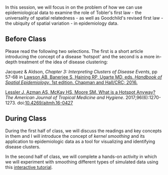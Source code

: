 In this session, we will focus in on the problem of how we can use epidemiological data to examine the role of Tobler's first law - the universality of spatial relatedness - as well as Goodchild's revised first law - the ubiquity of spatial variation - in epidemiology data. 

## Before Class

Please read the following two selections. The first is a short article introducing the concept of a disease 'hotspot' and the second is a more in-depth treatment of the idea of disease clustering:

Jacquez & Aldson, *Chapter 3: Interpreting Clusters of Disease Events*, pp 57-68 in [Lawson AB, Banerjee S, Haining RP, Ugarte MD, eds. _Handbook of Spatial Epidemiology_. 1st edition. Chapman and Hall/CRC; 2016.](https://www.dropbox.com/s/y2fiaf6e08v0412/handbook_of_spatial_epidemiology.pdf?dl=0)

[Lessler J, Azman AS, McKay HS, Moore SM. What is a Hotspot Anyway?](https://www.dropbox.com/s/2c9yz5v1ji8h2wt/lessler_et_al_2017_what_is_a_hotspot_anyway.pdf?dl=0) _The American Journal of Tropical Medicine and Hygiene_. 2017;96(6):1270-1273. doi:[10.4269/ajtmh.16-0427](https://doi.org/10.4269/ajtmh.16-0427)

## During Class

During the first half of class, we will discuss the readings and key concepts in them and I will introduce the concept of *kernel smoothing* and its application to epidemiologic data as a tool for visualizing and identifying disease clusters. 

In the second half of class, we will complete a hands-on activity in which we will experiment with smoothing different types of simulated data using this [interactive tutorial](https://sph-umich.shinyapps.io/smoothing).